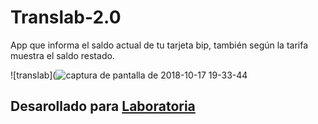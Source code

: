 # Translab-2.0
App que informa el saldo actual de tu tarjeta bip, también según la tarifa muestra el saldo restado.

![translab](![captura de pantalla de 2018-10-17 19-33-44](https://user-images.githubusercontent.com/38788579/47225173-d4e17a00-d393-11e8-88a9-c05c7d0c220d.png)
## Desarollado para [Laboratoria](http://laboratoria.la)
